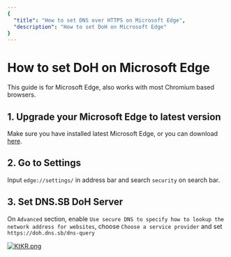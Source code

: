 ```yaml
---
{
  "title": "How to set DNS over HTTPS on Microsoft Edge",
  "description": "How to set DoH on Microsoft Edge"
}
---
```


# How to set DoH on Microsoft Edge

This guide is for Microsoft Edge, also works with most Chromium based browsers.

## 1. Upgrade your Microsoft Edge to latest version

Make sure you have installed latest Microsoft Edge, or you can download [here](https://www.microsoft.com/edge/).

## 2. Go to Settings

Input `edge://settings/` in address bar and search `security` on search bar.

## 3. Set DNS.SB DoH Server

On `Advanced` section, enable `Use secure DNS to specify how to lookup the network address for websites`, choose `Choose a service provider` and set `https://doh.dns.sb/dns-query`

[![KtKR.png](https://s3.image.hosting/2021/07/02/KtKR.png)](https://s3.image.hosting/2021/07/02/KtKR.png)